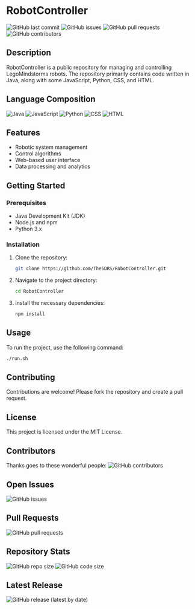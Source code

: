 # RobotController

![GitHub last commit](https://img.shields.io/github/last-commit/TheSDRS/RobotController)
![GitHub issues](https://img.shields.io/github/issues/TheSDRS/RobotController)
![GitHub pull requests](https://img.shields.io/github/issues-pr/TheSDRS/RobotController)
![GitHub contributors](https://img.shields.io/github/contributors/TheSDRS/RobotController)

## Description
RobotController is a public repository for managing and controlling LegoMindstorms robots. The repository primarily contains code written in Java, along with some JavaScript, Python, CSS, and HTML.

## Language Composition
![Java](https://img.shields.io/badge/dynamic/json?color=blue&label=Java&query=Java&url=https://api.github.com/repos/TheSDRS/RobotController/languages)
![JavaScript](https://img.shields.io/badge/dynamic/json?color=yellow&label=JavaScript&query=JavaScript&url=https://api.github.com/repos/TheSDRS/RobotController/languages)
![Python](https://img.shields.io/badge/dynamic/json?color=green&label=Python&query=Python&url=https://api.github.com/repos/TheSDRS/RobotController/languages)
![CSS](https://img.shields.io/badge/dynamic/json?color=red&label=CSS&query=CSS&url=https://api.github.com/repos/TheSDRS/RobotController/languages)
![HTML](https://img.shields.io/badge/dynamic/json?color=orange&label=HTML&query=HTML&url=https://api.github.com/repos/TheSDRS/RobotController/languages)

## Features
- Robotic system management
- Control algorithms
- Web-based user interface
- Data processing and analytics

## Getting Started
### Prerequisites
- Java Development Kit (JDK)
- Node.js and npm
- Python 3.x

### Installation
1. Clone the repository:
    ```bash
    git clone https://github.com/TheSDRS/RobotController.git
    ```
2. Navigate to the project directory:
    ```bash
    cd RobotController
    ```
3. Install the necessary dependencies:
    ```bash
    npm install
    ```

## Usage
To run the project, use the following command:
```bash
./run.sh
```

## Contributing
Contributions are welcome! Please fork the repository and create a pull request.

## License
This project is licensed under the MIT License.

## Contributors
Thanks goes to these wonderful people:
![GitHub contributors](https://img.shields.io/github/contributors/TheSDRS/RobotController)

## Open Issues
![GitHub issues](https://img.shields.io/github/issues-raw/TheSDRS/RobotController)

## Pull Requests
![GitHub pull requests](https://img.shields.io/github/issues-pr-raw/TheSDRS/RobotController)

## Repository Stats
![GitHub repo size](https://img.shields.io/github/repo-size/TheSDRS/RobotController)
![GitHub code size](https://img.shields.io/github/languages/code-size/TheSDRS/RobotController)

## Latest Release
![GitHub release (latest by date)](https://img.shields.io/github/v/release/TheSDRS/RobotController)